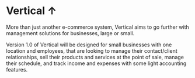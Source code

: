 # Vertical ↑

More than just another e-commerce system, Vertical aims to go further with management solutions for businesses, large or small.   

Version 1.0 of Vertical will be designed for small businesses with one location and employees, that are looking to manage their contact/client relationships, sell their products and services at the point of sale, manage their schedule, and track income and expenses with some light accounting features.
